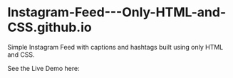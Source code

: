 # Instagram-Feed---Only-HTML-and-CSS.github.io

Simple Instagram Feed with captions and hashtags built using only HTML and CSS.

See the Live Demo here: 

